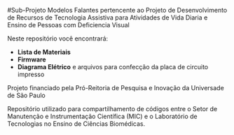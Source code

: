 #Sub-Projeto Modelos Falantes pertencente ao Projeto de Desenvolvimento de Recursos de Tecnologia Assistiva para Atividades de Vida Diaria e Ensino de Pessoas com Deficiencia Visual

Neste repositório você encontrará:

* **Lista de Materiais**
* **Firmware**
* **Diagrama Elétrico** e arquivos para confecção da placa de circuito impresso


Projeto financiado pela Pró-Reitoria de Pesquisa e Inovação da Universade de São Paulo



Repositório utilizado para compartilhamento de códigos entre o Setor de Manutenção e Instrumentação Científica (MIC) e o Laboratório de Tecnologias no Ensino de Ciências Biomédicas.
